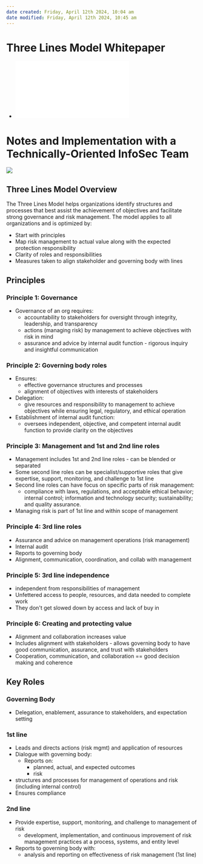 ```yaml
---
date created: Friday, April 12th 2024, 10:04 am
date modified: Friday, April 12th 2024, 10:45 am
---
```


# Three Lines Model Whitepaper
- ![](three-lines-model-updated.pdf)

# Notes and Implementation with a Technically-Oriented InfoSec Team
![](_attachments/IIA%203%20Lines%20Model/IMG-20240412102823483.png)
## Three Lines Model Overview
The Three Lines Model helps organizations identify structures and processes that best assist the achievement of objectives and facilitate strong governance and risk management. The model applies to all organizations and is optimized by:
- Start with principles
- Map risk management to actual value along with the expected protection responsibility
- Clarity of roles and responsibilities
- Measures taken to align stakeholder and governing body with lines
## Principles 
### Principle 1: Governance
- Governance of an org requires:
	- accountability to stakeholders for oversight through integrity, leadership, and transparency
	- actions (managing risk) by management to achieve objectives with risk in mind
	- assurance and advice by internal audit function - rigorous inquiry and insightful communication
### Principle 2: Governing body roles
- Ensures:
	- effective governance structures and processes
	- alignment of objectives with interests of stakeholders
- Delegation:
	- give resources and responsibility to management to achieve objectives while ensuring legal, regulatory, and ethical operation
- Establishment of internal audit function:
	- oversees independent, objective, and competent internal audit function to provide clarity on the objectives
### Principle 3: Management and 1st and 2nd line roles
- Management includes 1st and 2nd line roles - can be blended or separated
- Some second line roles can be specialist/supportive roles that give expertise, support, monitoring, and challenge to 1st line
- Second line roles can have focus on specific parts of risk management: 
	- compliance with laws, regulations, and acceptable ethical behavior; internal control; information and technology security; sustainability; and quality assurance.
- Managing risk is part of 1st line and within scope of management
### Principle 4: 3rd line roles
- Assurance and advice on management operations (risk management)
- Internal audit 
- Reports to governing body
- Alignment, communication, coordination, and collab with management
### Principle 5: 3rd line independence
- independent from responsibilities of management 
- Unfettered access to people, resources, and data needed to complete work
- They don't get slowed down by access and lack of buy in
### Principle 6: Creating and protecting value
- Alignment and collaboration increases value
- Includes alignment with stakeholders - allows governing body to have good communication, assurance, and trust with stakeholders
- Cooperation, communication, and collaboration == good decision making and coherence 
## Key Roles
### Governing Body
- Delegation, enablement, assurance to stakeholders, and expectation setting
### 1st line
- Leads and directs actions (risk mgmt) and application of resources 
- Dialogue with governing body:
	- Reports on:
		- planned, actual, and expected outcomes
		- risk
- structures and processes for management of operations and risk (including internal control)
- Ensures compliance
### 2nd line
- Provide expertise, support, monitoring, and challenge to management of risk
	- development, implementation, and continuous improvement of risk management practices at a process, systems, and entity level
- Reports to governing body with:
	- analysis and reporting on effectiveness of risk management (1st line)